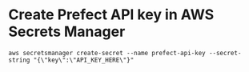 # Create Prefect API key in AWS Secrets Manager
`aws secretsmanager create-secret --name prefect-api-key --secret-string "{\"key\":\"API_KEY_HERE\"}"`